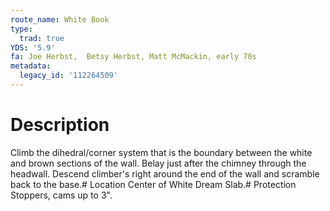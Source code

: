 ```yaml
---
route_name: White Book
type:
  trad: true
YDS: '5.9'
fa: Joe Herbst,  Betsy Herbst, Matt McMackin, early 70s
metadata:
  legacy_id: '112264509'
---
```

# Description
Climb the dihedral/corner system that is the boundary between the white and brown sections of the wall. Belay just after the chimney through the headwall. Descend climber's right around the end of the wall and scramble back to the base.# Location
Center of White Dream Slab.# Protection
Stoppers, cams up to 3".